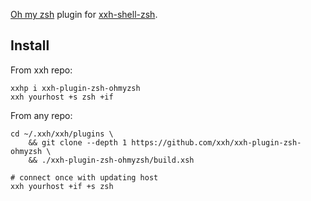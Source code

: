 [Oh my zsh](https://github.com/ohmyzsh/ohmyzsh/) plugin for [xxh-shell-zsh](github.com/xxh/xxh-shell-zsh).

## Install
From xxh repo:
```
xxhp i xxh-plugin-zsh-ohmyzsh
xxh yourhost +s zsh +if
```
From any repo:
```
cd ~/.xxh/xxh/plugins \
    && git clone --depth 1 https://github.com/xxh/xxh-plugin-zsh-ohmyzsh \
    && ./xxh-plugin-zsh-ohmyzsh/build.xsh
    
# connect once with updating host
xxh yourhost +if +s zsh
```
